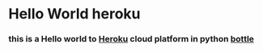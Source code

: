 # Hello World heroku
### this  is a Hello world to [Heroku](heroku.com) cloud platform in python [bottle](bottlepy.org)
